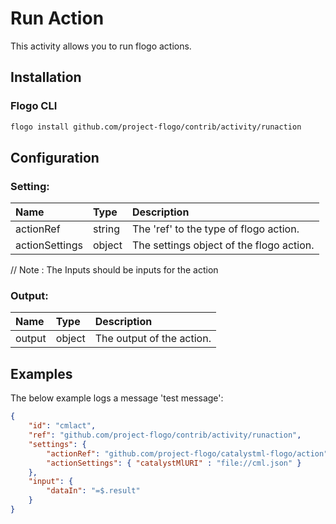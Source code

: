 # Run Action
This activity allows you to run flogo actions.

## Installation

### Flogo CLI
```bash
flogo install github.com/project-flogo/contrib/activity/runaction
```

## Configuration

### Setting:
| Name          | Type   | Description
|:---           | :---   | :---    
| actionRef     | string | The 'ref' to the type of flogo action.
| actionSettings| object | The settings object of the flogo action. 

// Note : The Inputs should be inputs for the action

### Output:
| Name          | Type   | Description
|:---           | :---   | :---    
| output        | object | The output of the action.


## Examples
The below example logs a message 'test message':

```json
{
    "id": "cmlact",
    "ref": "github.com/project-flogo/contrib/activity/runaction",
    "settings": {
        "actionRef": "github.com/project-flogo/catalystml-flogo/action",
        "actionSettings": { "catalystMlURI" : "file://cml.json" }
    },
    "input": {
        "dataIn": "=$.result"
    }
}          
```
